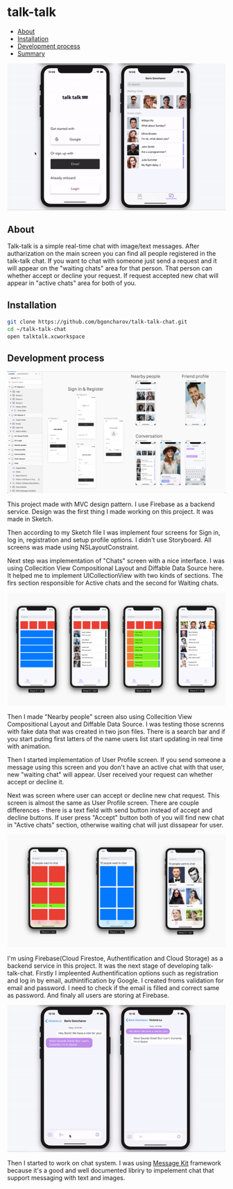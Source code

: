 # talk-talk

* [About](https://github.com/bgoncharov/talk-talk-chat#about) 
* [Installation](https://github.com/bgoncharov/talk-talk-chat#installation)
* [Development process](https://github.com/bgoncharov/talk-talk-chat#development-process)
* [Summary](https://github.com/bgoncharov/talk-talk-chat#summary)

![Registration](https://github.com/bgoncharov/talk-talk-chat/blob/master/img/talk1.gif)

## About

Talk-talk is a simple real-time chat with image/text messages. After autharization on the main screen you can find all people registered in the talk-talk chat. If you want to chat with someone just send a request and it will appear on the "waiting chats" area for that person. That person can whether accept or decline your request. If request accepted new chat will appear in "active chats" area for both of you.

## Installation

```bash
git clone https://github.com/bgoncharov/talk-talk-chat.git
cd ~/talk-talk-chat
open talktalk.xcworkspace
```

## Development process

![Sketch](https://github.com/bgoncharov/talk-talk-chat/blob/master/img/sketch.png)

This project made with MVC design pattern. I use Firebase as a backend service. Design was the first thing I made working on this project. It was made in Sketch.

Then according to my Sketch file I was implement four screens for Sign in, log in, registration and setup profile options. I didn't use Storyboard. All screens was made using NSLayoutConstraint.

Next step was implementation of "Chats" screen with a nice interface. I was using Collecition View Compositional Layout and Diffable Data Source here. It helped me to implement UICollectionView with two kinds of sections. The firs section responsible for Active chats and the second for Waiting chats.

![Chats](https://github.com/bgoncharov/talk-talk-chat/blob/master/img/progress2.jpg)

Then I made "Nearby people" screen also using Collecition View Compositional Layout and Diffable Data Source. I was testing those screnns with fake data that was  created in two json files. There is a search bar and if you start puting first latters of the name users list start updating in real time with animation.

Then I started implementation of User Profile screen. If you send someone a message using this screen and you don't have an active chat with that user, new "waiting chat" will appear. User received your request can whether accept or decline it.

Next was screen where user can accept or decline new chat request. This screen is almost the same as User Profile screen. There are couple differences - there is a text field with send button instead of accept and decline buttons. If user press "Accept" button both of you will find new chat in "Active chats" section, otherwise waiting chat will just dissapear for user.

![Chats](https://github.com/bgoncharov/talk-talk-chat/blob/master/img/progress.jpg)

I'm using Firebase(Cloud Firestoe, Authentification and Cloud Storage) as a backend service in this project. It was the next stage of developing talk-talk-chat. Firstly I impleented Authentification options such as registration and log in by email, authintification by Google. I created froms validation for email and password. I need to check if the email is filled and correct same as password. And finaly all users are storing at Firebase.

![Chating](https://github.com/bgoncharov/talk-talk-chat/blob/master/img/talk2.gif)

Then I started to work on chat system. I was using [Message Kit](https://github.com/MessageKit/MessageKit) framework because it's a good and well documented libriry to impelement chat that support messaging with text and images.
